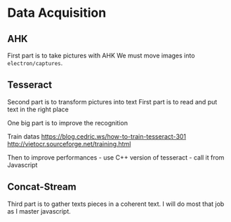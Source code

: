 Data Acquisition
===

AHK
----

First part is to take pictures with AHK
We must move images into `electron/captures`.


Tesseract
----

Second part is to transform pictures into text
First part is to read and put text in the right place

One big part is to improve the recognition
  
Train datas
  https://blog.cedric.ws/how-to-train-tesseract-301
  http://vietocr.sourceforge.net/training.html

Then to improve performances
    - use C++ version of tesseract
    - call it from Javascript  




Concat-Stream
----

Third part is to gather texts pieces in a coherent text. I will do
most that job as I master javascript.





